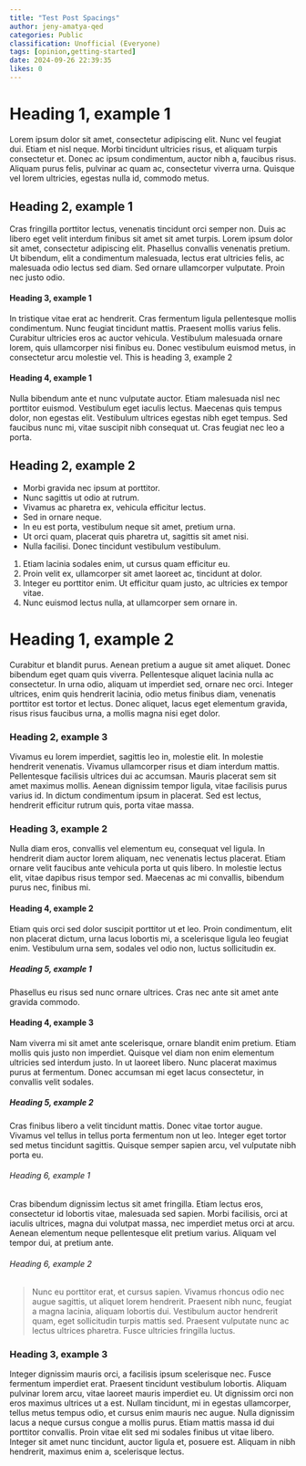 ```yaml
---
title: "Test Post Spacings"
author: jeny-amatya-qed
categories: Public
classification: Unofficial (Everyone)
tags: [opinion,getting-started]
date: 2024-09-26 22:39:35 
likes: 0
---
```


# Heading 1, example 1
Lorem ipsum dolor sit amet, consectetur adipiscing elit. Nunc vel feugiat dui. Etiam et nisl neque. Morbi tincidunt ultricies risus, et aliquam turpis consectetur et. Donec ac ipsum condimentum, auctor nibh a, faucibus risus. Aliquam purus felis, pulvinar ac quam ac, consectetur viverra urna. Quisque vel lorem ultricies, egestas nulla id, commodo metus. 

## Heading 2, example 1
Cras fringilla porttitor lectus, venenatis tincidunt orci semper non. Duis ac libero eget velit interdum finibus sit amet sit amet turpis. Lorem ipsum dolor sit amet, consectetur adipiscing elit. Phasellus convallis venenatis pretium. Ut bibendum, elit a condimentum malesuada, lectus erat ultricies felis, ac malesuada odio lectus sed diam. Sed ornare ullamcorper vulputate. Proin nec justo odio.

#### Heading 3, example 1
In tristique vitae erat ac hendrerit. Cras fermentum ligula pellentesque mollis condimentum. Nunc feugiat tincidunt mattis. Praesent mollis varius felis. Curabitur ultricies eros ac auctor vehicula. Vestibulum malesuada ornare lorem, quis ullamcorper nisi finibus eu. Donec vestibulum euismod metus, in consectetur arcu molestie vel.
This is heading 3, example 2

#### Heading 4, example 1
Nulla bibendum ante et nunc vulputate auctor. Etiam malesuada nisl nec porttitor euismod. Vestibulum eget iaculis lectus. Maecenas quis tempus dolor, non egestas elit. Vestibulum ultrices egestas nibh eget tempus. Sed faucibus nunc mi, vitae suscipit nibh consequat ut. Cras feugiat nec leo a porta.

## Heading 2, example 2
* Morbi gravida nec ipsum at porttitor. 
* Nunc sagittis ut odio at rutrum. 
* Vivamus ac pharetra ex, vehicula efficitur lectus. 
* Sed in ornare neque. 
* In eu est porta, vestibulum neque sit amet, pretium urna. 
* Ut orci quam, placerat quis pharetra ut, sagittis sit amet nisi. 
* Nulla facilisi. Donec tincidunt vestibulum vestibulum. 

1. Etiam lacinia sodales enim, ut cursus quam efficitur eu. 
2. Proin velit ex, ullamcorper sit amet laoreet ac, tincidunt at dolor. 
3. Integer eu porttitor enim. Ut efficitur quam justo, ac ultricies ex tempor vitae. 
4. Nunc euismod lectus nulla, at ullamcorper sem ornare in.

# Heading 1, example 2
Curabitur et blandit purus. Aenean pretium a augue sit amet aliquet. Donec bibendum eget quam quis viverra. Pellentesque aliquet lacinia nulla ac consectetur. In urna odio, aliquam ut imperdiet sed, ornare nec orci. Integer ultrices, enim quis hendrerit lacinia, odio metus finibus diam, venenatis porttitor est tortor et lectus. Donec aliquet, lacus eget elementum gravida, risus risus faucibus urna, a mollis magna nisi eget dolor. 

### Heading 2, example 3
Vivamus eu lorem imperdiet, sagittis leo in, molestie elit. In molestie hendrerit venenatis. Vivamus ullamcorper risus et diam interdum mattis. Pellentesque facilisis ultrices dui ac accumsan. Mauris placerat sem sit amet maximus mollis. Aenean dignissim tempor ligula, vitae facilisis purus varius id. In dictum condimentum ipsum in placerat. Sed est lectus, hendrerit efficitur rutrum quis, porta vitae massa.

### Heading 3, example 2
Nulla diam eros, convallis vel elementum eu, consequat vel ligula. In hendrerit diam auctor lorem aliquam, nec venenatis lectus placerat. Etiam ornare velit faucibus ante vehicula porta ut quis libero. In molestie lectus elit, vitae dapibus risus tempor sed. Maecenas ac mi convallis, bibendum purus nec, finibus mi.

#### Heading 4, example 2
Etiam quis orci sed dolor suscipit porttitor ut et leo. Proin condimentum, elit non placerat dictum, urna lacus lobortis mi, a scelerisque ligula leo feugiat enim. Vestibulum urna sem, sodales vel odio non, luctus sollicitudin ex.

##### Heading 5, example 1
Phasellus eu risus sed nunc ornare ultrices. Cras nec ante sit amet ante gravida commodo.

#### Heading 4, example 3
Nam viverra mi sit amet ante scelerisque, ornare blandit enim pretium. Etiam mollis quis justo non imperdiet. Quisque vel diam non enim elementum ultricies sed interdum justo. In ut laoreet libero. Nunc placerat maximus purus at fermentum. Donec accumsan mi eget lacus consectetur, in convallis velit sodales.

##### Heading 5, example 2
Cras finibus libero a velit tincidunt mattis. Donec vitae tortor augue. Vivamus vel tellus in tellus porta fermentum non ut leo. Integer eget tortor sed metus tincidunt sagittis. Quisque semper sapien arcu, vel vulputate nibh porta eu.

###### Heading 6, example 1
Cras bibendum dignissim lectus sit amet fringilla. Etiam lectus eros, consectetur id lobortis vitae, malesuada sed sapien. Morbi facilisis, orci at iaculis ultrices, magna dui volutpat massa, nec imperdiet metus orci at arcu. Aenean elementum neque pellentesque elit pretium varius. Aliquam vel tempor dui, at pretium ante. 

###### Heading 6, example 2
> Nunc eu porttitor erat, et cursus sapien. Vivamus rhoncus odio nec augue sagittis, ut aliquet lorem hendrerit. Praesent nibh nunc, feugiat a magna lacinia, aliquam lobortis dui. Vestibulum auctor hendrerit quam, eget sollicitudin turpis mattis sed. Praesent vulputate nunc ac lectus ultrices pharetra. Fusce ultricies fringilla luctus.

### Heading 3, example 3
Integer dignissim mauris orci, a facilisis ipsum scelerisque nec. Fusce fermentum imperdiet erat. Praesent tincidunt vestibulum lobortis.
Aliquam pulvinar lorem arcu, vitae laoreet mauris imperdiet eu. Ut dignissim orci non eros maximus ultrices ut a est. Nullam tincidunt, mi in egestas ullamcorper, tellus metus tempus odio, et cursus enim mauris nec augue. Nulla dignissim lacus a neque cursus congue a mollis purus. Etiam mattis massa id dui porttitor convallis. Proin vitae elit sed mi sodales finibus ut vitae libero. Integer sit amet nunc tincidunt, auctor ligula et, posuere est. Aliquam in nibh hendrerit, maximus enim a, scelerisque lectus.